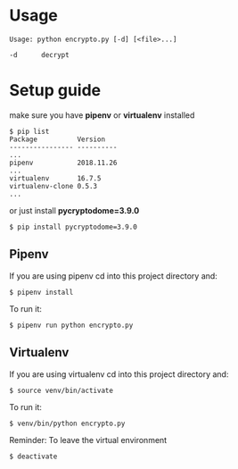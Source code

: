 Usage
=

    Usage: python encrypto.py [-d] [<file>...]
    
    -d      decrypt

Setup guide
=

make sure you have **pipenv** or **virtualenv** installed

    $ pip list
    Package          Version
    ---------------- ----------
    ...
    pipenv           2018.11.26
    ...
    virtualenv       16.7.5
    virtualenv-clone 0.5.3
    ...

or just install **pycryptodome=3.9.0**

    $ pip install pycryptodome=3.9.0

Pipenv
-

If you are using pipenv cd into this project directory and:
    
    $ pipenv install
    
To run it:

    $ pipenv run python encrypto.py
    
Virtualenv
-

If you are using virtualenv cd into this project directory and:

    $ source venv/bin/activate
    
To run it:
    
    $ venv/bin/python encrypto.py
    
Reminder: To leave the virtual environment

    $ deactivate
